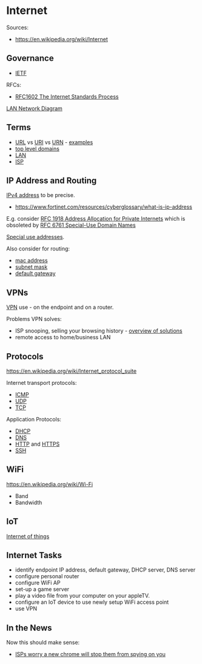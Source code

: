 # Internet

Sources:

* https://en.wikipedia.org/wiki/Internet

## Governance

* [IETF](https://en.wikipedia.org/wiki/Internet_Engineering_Task_Force)

RFCs:

* [RFC1602 The Internet Standards Process](https://datatracker.ietf.org/doc/html/rfc1602)

[LAN Network Diagram](https://www.google.com/search?q=LAN+network+diagram)

## Terms

* [URL](https://en.wikipedia.org/wiki/URL) vs
[URI](https://en.wikipedia.org/wiki/Uniform_Resource_Identifier) vs
[URN](https://en.wikipedia.org/wiki/Uniform_Resource_Name) -
[examples](https://en.wikipedia.org/wiki/Uniform_Resource_Identifier#Example_URIs)
* [top level domains](https://en.wikipedia.org/wiki/Top-level_domain)
* [LAN](https://en.wikipedia.org/wiki/Local_area_network)
* [ISP](https://en.wikipedia.org/wiki/Internet_service_provider)

## IP Address and Routing

[IPv4 address](https://en.wikipedia.org/wiki/Internet#IP_Addresses)
to be precise.

* https://www.fortinet.com/resources/cyberglossary/what-is-ip-address

E.g. consider
[RFC 1918 Address Allocation for Private Internets](https://datatracker.ietf.org/doc/html/rfc1918)
which is obsoleted by [RFC 6761 Special-Use Domain Names](https://datatracker.ietf.org/doc/html/rfc6761)

[Special use addresses](https://en.wikipedia.org/wiki/Internet_Protocol_version_4#Special-use_addresses).

Also consider for routing:

* [mac address](https://en.wikipedia.org/wiki/MAC_address)
* [subnet mask](https://en.wikipedia.org/wiki/Subnet)
* [default gateway](https://en.wikipedia.org/wiki/Default_gateway)

## VPNs

[VPN](https://en.wikipedia.org/wiki/Virtual_private_network) use - on the
endpoint and on a router.

Problems VPN solves:

* ISP snooping, selling your browsing history -
[overview of solutions](https://www.comparitech.com/blog/vpn-privacy/stop-your-isp-from-snooping-on-you/)
* remote access to home/business LAN

## Protocols

https://en.wikipedia.org/wiki/Internet_protocol_suite

Internet transport protocols:

* [ICMP](https://en.wikipedia.org/wiki/Internet_Control_Message_Protocol)
* [UDP](https://en.wikipedia.org/wiki/User_Datagram_Protocol)
* [TCP](https://en.wikipedia.org/wiki/Transmission_Control_Protocol)

Application Protocols:

* [DHCP](https://en.wikipedia.org/wiki/Dynamic_Host_Configuration_Protocol)
* [DNS](https://en.wikipedia.org/wiki/Domain_Name_System)
* [HTTP](https://en.wikipedia.org/wiki/HTTP) and
[HTTPS](https://en.wikipedia.org/wiki/HTTPS)
* [SSH](https://en.wikipedia.org/wiki/Secure_Shell)

## WiFi

https://en.wikipedia.org/wiki/Wi-Fi

* Band
* Bandwidth

## IoT

[Internet of things](https://en.wikipedia.org/wiki/Internet_of_things)

## Internet Tasks

* identify endpoint IP address, default gateway, DHCP server, DNS server
* configure personal router
* configure WiFi AP
* set-up a game server
* play a video file from your computer on your appleTV.
* configure an IoT device to use newly setup WiFi access point
* use VPN

## In the News

Now this should make sense:

* [ISPs worry a new chrome will stop them from spying on you](https://arstechnica.com/tech-policy/2019/09/isps-worry-a-new-chrome-feature-will-stop-them-from-spying-on-you/)
